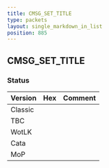 ```yaml
---
title: CMSG_SET_TITLE
type: packets
layout: single_markdown_in_list
position: 885
---
```


## CMSG_SET_TITLE

### Status

Version | Hex | Comment
---------- | ---------- | ---------- 
Classic |  |  
TBC |  |  
WotLK |  |  
Cata |  |  
MoP |  |  